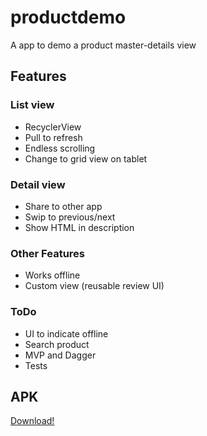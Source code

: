 # productdemo
A app to demo a product master-details view
## Features
### List view
* RecyclerView
* Pull to refresh
* Endless scrolling
* Change to grid view on tablet

### Detail view
* Share to other app
* Swip to previous/next
* Show HTML in description

### Other Features
* Works offline
* Custom view (reusable review UI)

### ToDo
* UI to indicate offline
* Search product
* MVP and Dagger
* Tests

## APK
[Download!](./app-debug.apk)
